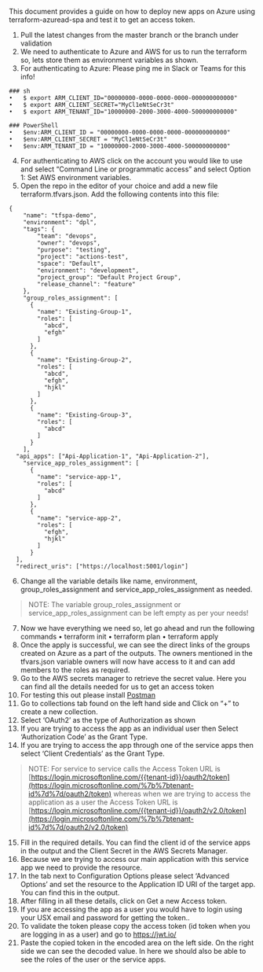 This document provides a guide on how to deploy new apps on Azure using terraform-azuread-spa and test it to get an access token.
1. Pull the latest changes from the master branch or the branch under validation
2. We need to authenticate to Azure and AWS for us to run the terraform so, lets store them as environment variables as shown.
3. For authenticating to Azure: Please ping me in Slack or Teams for this info!
```
### sh
•	$ export ARM_CLIENT_ID="00000000-0000-0000-0000-000000000000"
•	$ export ARM_CLIENT_SECRET="MyCl1eNtSeCr3t"
•	$ export ARM_TENANT_ID="10000000-2000-3000-4000-500000000000"

### PowerShell
•	$env:ARM_CLIENT_ID = "00000000-0000-0000-0000-000000000000"
•	$env:ARM_CLIENT_SECRET = "MyCl1eNtSeCr3t"
•	$env:ARM_TENANT_ID = "10000000-2000-3000-4000-500000000000"
```
4. For authenticating to AWS click on the account you would like to use and select “Command Line or programmatic access” and select Option 1: Set AWS environment variables.
5. Open the repo in the editor of your choice and add a new file terraform.tfvars.json. Add the following contents into this file:
```
{
    "name": "tfspa-demo",
    "environment": "dpl",
    "tags": {
        "team": "devops",
        "owner": "devops",
        "purpose": "testing",
        "project": "actions-test",
        "space": "Default",
        "environment": "development",
        "project_group": "Default Project Group",
        "release_channel": "feature"
    },
    "group_roles_assignment": [
      {
        "name": "Existing-Group-1",
        "roles": [
          "abcd",
          "efgh"
        ]
      },
      {
        "name": "Existing-Group-2",
        "roles": [
          "abcd",
          "efgh",
          "hjkl"
        ]
      },
      {
        "name": "Existing-Group-3",
        "roles": [
          "abcd"
        ]
      }
    ],
  "api_apps": ["Api-Application-1", "Api-Application-2"],
	"service_app_roles_assignment": [
      {
        "name": "service-app-1",
        "roles": [
          "abcd"
        ]
      },
      {
        "name": "service-app-2",
        "roles": [
          "efgh",
          "hjkl"
        ]
      }
  ],
  "redirect_uris": ["https://localhost:5001/login"]
```
6. Change all the variable details like name, environment, group_roles_assignment and service_app_roles_assignment as needed. 
> NOTE: The variable group_roles_assignment or service_app_roles_assignment can be left empty as per your needs!
7. Now we have everything we need so, let go ahead and run the following commands
	•	terraform init
	•	terraform plan
	•	terraform apply
8. Once the apply is successful, we can see the direct links of the groups created on Azure as a part of the outputs. The owners mentioned in the tfvars.json variable owners will now have access to it and can add members to the roles as required.
9. Go to the AWS secrets manager to retrieve the secret value. Here you can find all the details needed for us to get an access token
10. For testing this out please install [Postman](https://www.postman.com/downloads/)
11. Go to collections tab found on the left hand side and Click on “+” to create a new collection.
12. Select ‘OAuth2’ as the type of Authorization as shown
13. If you are trying to access the app as an individual user then Select ‘Authorization Code’ as the Grant Type.
14. If you are trying to access the app through one of the service apps then select ‘Client Credentials’ as the Grant Type.
> NOTE: For service to service calls the Access Token URL is [https://login.microsoftonline.com/{{tenant-id}}/oauth2/token](https://login.microsoftonline.com/%7b%7btenant-id%7d%7d/oauth2/token) whereas when we are trying to access the application as a user the Access Token URL is [https://login.microsoftonline.com/{{tenant-id}}/oauth2/v2.0/token](https://login.microsoftonline.com/%7b%7btenant-id%7d%7d/oauth2/v2.0/token)
15. Fill in the required details. You can find the client id of the service apps in the output and the Client Secret in the AWS Secrets Manager.
16. Because we are trying to access our main application with this service app we need to provide the resource.
17. In the tab next to Configuration Options please select ‘Advanced Options’ and set the resource to the Application ID URI of the target app. You can find this in the output.
18. After filling in all these details, click on Get a new Access token.
19. If you are accessing the app as a user you would have to login using your USX email and password for getting the token..
20. To validate the token please copy the access token (id token when you are logging in as a user) and go to https://jwt.io/
21. Paste the copied token in the encoded area on the left side. On the right side we can see the decoded value. In here we should also be able to see the roles of the user or the service apps.